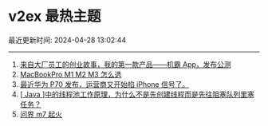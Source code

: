 # v2ex 最热主题

最近更新时间: 2024-04-28 13:02:44

--- 
1. [来自大厂员工的创业故事，我的第一款产品——机霸 App，发布公测](https://www.v2ex.com/t/1036242) 
2. [MacBookPro M1 M2 M3 怎么选](https://www.v2ex.com/t/1036247) 
3. [最近华为 P70 发布，运营商又开始掐 iPhone 信号了。](https://www.v2ex.com/t/1036266) 
4. [[ Java ]中的线程池工作原理，为什么不是先创建线程而是先往阻塞队列里塞任务？](https://www.v2ex.com/t/1036271) 
5. [问界 m7 起火](https://www.v2ex.com/t/1036296) 
